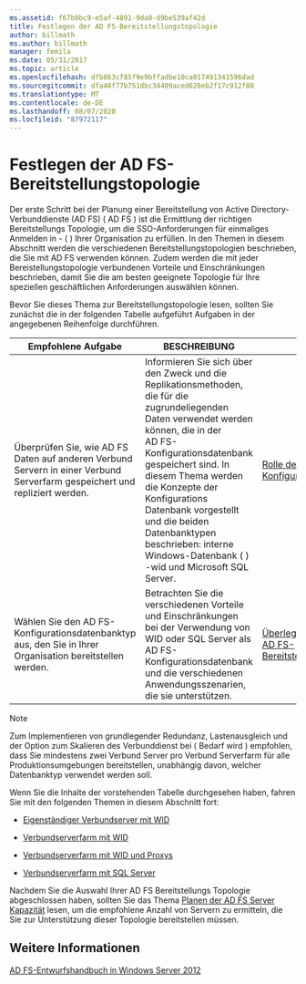 ```yaml
---
ms.assetid: f67b0bc9-e5af-4891-9da0-d9be539af42d
title: Festlegen der AD FS-Bereitstellungstopologie
author: billmath
ms.author: billmath
manager: femila
ms.date: 05/31/2017
ms.topic: article
ms.openlocfilehash: dfb863cf85f9e9bffadbe10ca017491341596dad
ms.sourcegitcommit: dfa48f77b751dbc34409aced628eb2f17c912f08
ms.translationtype: MT
ms.contentlocale: de-DE
ms.lasthandoff: 08/07/2020
ms.locfileid: "87972117"
---
```

# <a name="determine-your-ad-fs-deployment-topology"></a>Festlegen der AD FS-Bereitstellungstopologie

Der erste Schritt bei der Planung einer Bereitstellung von Active Directory-Verbunddienste (AD FS) \( AD FS \) ist die Ermittlung der richtigen Bereitstellungs Topologie, um die SSO-Anforderungen für einmaliges Anmelden in \- \( \) Ihrer Organisation zu erfüllen. In den Themen in diesem Abschnitt werden die verschiedenen Bereitstellungstopologien beschrieben, die Sie mit AD FS verwenden können. Zudem werden die mit jeder Bereistellungstopologie verbundenen Vorteile und Einschränkungen beschrieben, damit Sie die am besten geeignete Topologie für Ihre speziellen geschäftlichen Anforderungen auswählen können.

Bevor Sie dieses Thema zur Bereitstellungstopologie lesen, sollten Sie zunächst die in der folgenden Tabelle aufgeführt Aufgaben in der angegebenen Reihenfolge durchführen.

|Empfohlene Aufgabe|BESCHREIBUNG|Verweis|
|--------------------|---------------|-------------|
|Überprüfen Sie, wie AD FS Daten auf anderen Verbund Servern in einer Verbund Serverfarm gespeichert und repliziert werden.|Informieren Sie sich über den Zweck und die Replikationsmethoden, die für die zugrundeliegenden Daten verwendet werden können, die in der AD FS-Konfigurationsdatenbank gespeichert sind. In diesem Thema werden die Konzepte der Konfigurations Datenbank vorgestellt und die beiden Datenbanktypen beschrieben: interne Windows-Datenbank \( \) -wid und Microsoft SQL Server.|[Rolle der AD FS-Konfigurationsdatenbank](../../ad-fs/technical-reference/The-Role-of-the-AD-FS-Configuration-Database.md)|
|Wählen Sie den AD FS-Konfigurationsdatenbanktyp aus, den Sie in Ihrer Organisation bereitstellen werden.|Betrachten Sie die verschiedenen Vorteile und Einschränkungen bei der Verwendung von WID oder SQL Server als AD FS-Konfigurationsdatenbank und die verschiedenen Anwendungsszenarien, die sie unterstützen.|[Überlegungen zur AD FS-Bereitstellungstopologie](AD-FS-Deployment-Topology-Considerations.md)|

> [!NOTE]
> Zum Implementieren von grundlegender Redundanz, Lastenausgleich und der Option zum Skalieren des Verbunddienst bei \( Bedarf wird \) empfohlen, dass Sie mindestens zwei Verbund Server pro Verbund Serverfarm für alle Produktionsumgebungen bereitstellen, unabhängig davon, welcher Datenbanktyp verwendet werden soll.

Wenn Sie die Inhalte der vorstehenden Tabelle durchgesehen haben, fahren Sie mit den folgenden Themen in diesem Abschnitt fort:

-   [Eigenständiger Verbundserver mit WID](Stand-Alone-Federation-Server-Using-WID.md)

-   [Verbundserverfarm mit WID](Federation-Server-Farm-Using-WID-2012.md)

-   [Verbundserverfarm mit WID und Proxys](Federation-Server-Farm-Using-WID-and-Proxies-2012.md)

-   [Verbundserverfarm mit SQL Server](Federation-Server-Farm-Using-SQL-Server-2012.md)

Nachdem Sie die Auswahl Ihrer AD FS Bereitstellungs Topologie abgeschlossen haben, sollten Sie das Thema [Planen der AD FS Server Kapazität](Planning-for-AD-FS-Server-Capacity.md) lesen, um die empfohlene Anzahl von Servern zu ermitteln, die Sie zur Unterstützung dieser Topologie bereitstellen müssen.

## <a name="see-also"></a>Weitere Informationen
[AD FS-Entwurfshandbuch in Windows Server 2012](AD-FS-Design-Guide-in-Windows-Server-2012.md)

